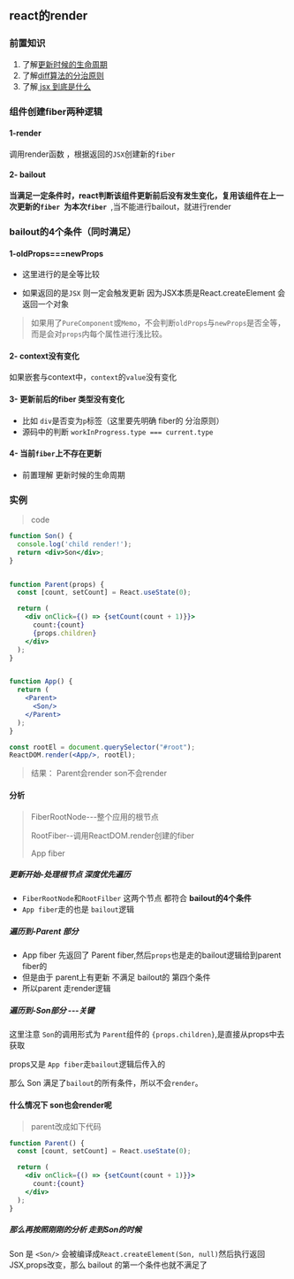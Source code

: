 ## react的render

### 前置知识

1. 了解[更新时候的生命周期](React/lifeCycle.md?id=生命周期实例-源码角度)
2. 了解[diff算法的分治原则](React/virtual&diff.md?id=react的diff算法的优化策略-分治方式)
3. 了解[ jsx 到底是什么](React/antoher?id=jsx)

### 组件创建fiber两种逻辑

#### 1-render

调用render函数 ，根据返回的`JSX`创建新的`fiber`

#### 2- bailout

**当满足一定条件时，react判断该组件更新前后没有发生变化，复用该组件在上一次更新的`fiber `为本次`fiber `**,当不能进行bailout，就进行render

### bailout的4个条件（同时满足）

#### 1-oldProps===newProps

- 这里进行的是全等比较

- 如果返回的是`JSX` 则一定会触发更新   因为JSX本质是React.createElement 会返回一个对象

> 如果用了`PureComponent`或`Memo`，不会判断`oldProps`与`newProps`是否全等，而是会对`props`内每个属性进行浅比较。

#### 2- context没有变化

如果嵌套与context中，`context`的`value`没有变化

#### 3- 更新前后的fiber 类型没有变化

- 比如 `div`是否变为`p`标签（这里要先明确 fiber的 分治原则）
- 源码中的判断 ` workInProgress.type === current.type `

#### 4- 当前`fiber`上不存在更新

- 前置理解  更新时候的生命周期

### 实例

> code

```jsx
function Son() {
  console.log('child render!');
  return <div>Son</div>;
}


function Parent(props) {
  const [count, setCount] = React.useState(0);

  return (
    <div onClick={() => {setCount(count + 1)}}>
      count:{count}
      {props.children}
    </div>
  );
}


function App() {
  return (
    <Parent>
      <Son/>
    </Parent>
  );
}

const rootEl = document.querySelector("#root");
ReactDOM.render(<App/>, rootEl);
```

> 结果： Parent会render   son不会render

#### 分析

>FiberRootNode---整个应用的根节点  
>
>RootFiber--调用ReactDOM.render创建的fiber
>
>App fiber

##### 更新开始-处理根节点  深度优先遍历

- `FiberRootNode`和`RootFilber` 这两个节点 都符合 **bailout的4个条件** 
-  `App fiber`走的也是  `bailout`逻辑 

##### 遍历到-Parent 部分

- App fiber 先返回了 Parent fiber,然后`props`也是走的bailout逻辑给到parent fiber的
- 但是由于 parent上有更新   不满足 bailout的 第四个条件 
- 所以parent 走render逻辑

##### 遍历到-Son部分 ---关键

这里注意 `Son`的调用形式为 `Parent`组件的  `{props.children}`,是直接从props中去获取

props又是 `App fiber`走`bailout`逻辑后传入的

那么 Son 满足了`bailout`的所有条件，所以不会`render`。

#### 什么情况下 son也会render呢

> parent改成如下代码

```jsx
function Parent() {
  const [count, setCount] = React.useState(0);

  return (
    <div onClick={() => {setCount(count + 1)}}>
      count:{count}
    </div>
  );
}
```

##### 那么再按照刚刚的分析 走到Son的时候

Son 是 `<Son/>` 会被编译成`React.createElement(Son, null)`然后执行返回JSX,props改变，那么 bailout 的第一个条件也就不满足了

